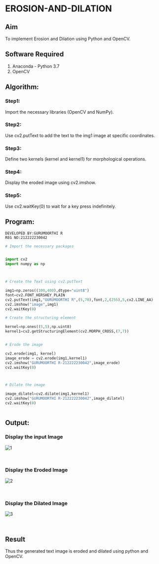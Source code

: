 # EROSION-AND-DILATION

## Aim
To implement Erosion and Dilation using Python and OpenCV.
## Software Required
1. Anaconda - Python 3.7
2. OpenCV
## Algorithm:
### Step1:
Import the necessary libraries (OpenCV and NumPy).
<br>


### Step2:
Use cv2.putText to add the text to the img1 image at specific coordinates.
<br>

### Step3:
Define two kernels (kernel and kernel1) for morphological operations.
<br>

### Step4:
Display the eroded image using cv2.imshow.
<br>

### Step5:
Use cv2.waitKey(0) to wait for a key press indefinitely.
<br>

 
## Program:
```
DEVELOPED BY:GURUMOORTHI R
REG NO:212222230042
```
```python
# Import the necessary packages


import cv2
import numpy as np



# Create the Text using cv2.putText

img1=np.zeros((100,400),dtype="uint8")
font=cv2.FONT_HERSHEY_PLAIN
cv2.putText(img1,"GURUMOORTHI R",(5,70),font,2,(255),5,cv2.LINE_AA)
cv2.imshow("image",img1)
cv2.waitKey(0)

# Create the structuring element

kernel=np.ones((5,5),np.uint8)
kernel1=cv2.getStructuringElement(cv2.MORPH_CROSS,(7,7))


# Erode the image

cv2.erode(img1, kernel)
image_erode = cv2.erode(img1,kernel1)
cv2.imshow("GURUMOORTHI R-212222230042",image_erode)
cv2.waitKey(0)



# Dilate the image

image_dilatel=cv2.dilate(img1,kernel1)
cv2.imshow("GURUMOORTHI R-212222230042",image_dilatel)
cv2.waitKey(0)



```
## Output:

### Display the input Image

![1](https://github.com/gururamu08/EROSION-AND-DILATION/assets/118707009/38cdcc12-af16-4a27-b90a-f91ca55b691a)



<br>

### Display the Eroded Image

![2](https://github.com/gururamu08/EROSION-AND-DILATION/assets/118707009/e1b9daae-7d3e-461a-8e9a-3c7c4ff2070c)



<br>

### Display the Dilated Image

![3](https://github.com/gururamu08/EROSION-AND-DILATION/assets/118707009/cbdfb956-4412-4032-9d5f-12d2c6b3b2db)



<br>

## Result
Thus the generated text image is eroded and dilated using python and OpenCV.
